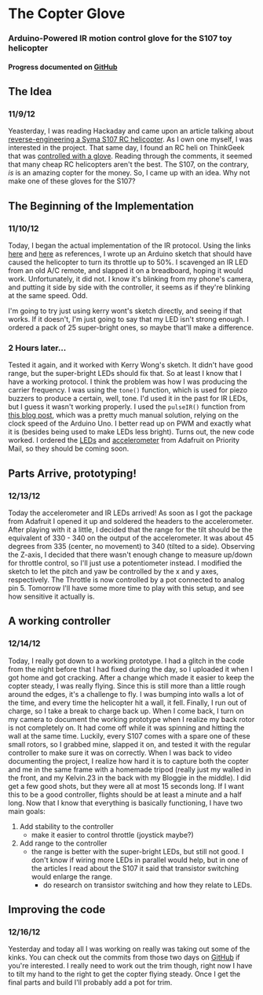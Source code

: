 # The Copter Glove #
### Arduino-Powered IR motion control glove for the S107 toy helicopter ###
#### Progress documented on [GitHub][8] ####

## The Idea ##
### 11/9/12 ###

Yeasterday, I was reading Hackaday and came upon an article talking about [reverse-engineering a Syma S107 RC helicopter][1]. As I own one myself, I was interested in the project. That same day, I found an RC heli on ThinkGeek that was [controlled with a glove][2]. Reading through the comments, it seemed that many cheap RC helicopters aren't the best. The S107, on the contrary, *is* is an amazing copter for the money. So, I came up with an idea. Why not make one of these gloves for the S107?

## The Beginning of the Implementation ##
### 11/10/12 ###

Today, I began the actual implementation of the IR protocol. Using the links [here][3] and [here][4] as references, I wrote up an Arduino sketch that should have caused the helicopter to turn its throttle up to 50%. I scavenged an IR LED from an old A/C remote, and slapped it on a breadboard, hoping it would work. Unfortunately, it did not. I know it's blinking from my phone's camera, and putting it side by side with the controller, it seems as if they're blinking at the same speed. Odd. 

I'm going to try just using kerry wont's sketch directly, and seeing if that works. If it doesn't, I'm just going to say that my LED isn't strong enough. I ordered a pack of 25 super-bright ones, so maybe that'll make a difference.

### 2 Hours later… ###

Tested it again, and it worked with Kerry Wong's sketch. It didn't have good range, but the super-bright LEDs should fix that. So at least I know that I have a working protocol. I think the problem was how I was producing the carrier frequency. I was using the `tone()` function, which is used for piezo buzzers to produce a certain, well, tone. I'd used it in the past for IR LEDs, but I guess it wasn't working properly. I used the `pulseIR()` function from [this blog post][7], which was a pretty much manual solution, relying on the clock speed of the Arduino Uno. I better read up on PWM and exactly what it is (besides being used to make LEDs less bright). Turns out, the new code worked. I ordered the [LEDs][5] and [accelerometer][6] from Adafruit on Priority Mail, so they should be coming soon.

## Parts Arrive, prototyping! ##
### 12/13/12 ###

Today the accelerometer and IR LEDs arrived! As soon as I got the package from Adafruit I opened it up and soldered the headers to the accelerometer. After playing with it a little, I decided that the range for the tilt should be the equivalent of 330 - 340 on the output of the accelerometer. It was about 45 degrees from 335 (center, no movement) to 340 (tilted to a side). Observing the Z-axis, I decided that there wasn't enough change to measure up/down for throttle control, so I'll just use a potentiometer instead. I modified the sketch to let the pitch and yaw be controlled by the x and y axes, respectively. The Throttle is now controlled by a pot connected to analog pin 5. Tomorrow I'll have some more time to play with this setup, and see how sensitive it actually is.

## A working controller ##
### 12/14/12 ###

Today, I really got down to a working prototype. I had a glitch in the code from the night before that I had fixed during the day, so I uploaded it when I got home and got cracking. After a change which made it easier to keep the copter steady, I was really flying. Since this is still more than a little rough around the edges, it's a challenge to fly. I was bumping into walls a lot of the time, and every time the helicopter hit a wall, it fell. Finally, I run out of charge, so I take a break to charge back up. When I come back, I turn on my camera to document the working prototype when I realize my back rotor is not completely on. It had come off while it was spinning and hitting the wall at the same time. Luckily, every S107 comes with a spare one of these small rotors, so I grabbed mine, slapped it on, and tested it with the regular controller to make sure it was on correctly. When I was back to video documenting the project, I realize how hard it is to capture both the copter and me in the same frame with a homemade tripod (really just my walled in the front, and my Kelvin.23 in the back with my Bloggie in the middle). I did get a few good shots, but they were all at most 15 seconds long. If I want this to be a good controller, flights should be at least a minute and a half long. Now that I know that everything is basically functioning, I have two main goals:

1. Add stability to the controller
	- make it easier to control throttle (joystick maybe?)
2. Add range to the controller
	- the range is better with the super-bright LEDs, but still not good. I don't know if wiring more LEDs in parallel would help, but in one of the articles I read about the S107 it said that transistor switching would enlarge the range. 
		- do research on transistor switching and how they relate to LEDs.

## Improving the code ##
### 12/16/12 ###

Yesterday and today all I was working on really was taking out some of the kinks. You can check out the commits from those two days on [GitHub][8] if you're interested. I really need to work out the trim though, right now I have to tilt my hand to the right to get the copter flying steady. Once I get the final parts and build I'll probably add a pot for trim.


[1]: http://hackaday.com/2012/12/08/more-fun-with-syma-107-reverse-engineering/
[2]: http://www.thinkgeek.com/product/f2c6/
[3]: http://www.jimhung.co.uk/?p=901
[4]: http://www.kerrywong.com/2012/08/27/reverse-engineering-the-syma-s107g-ir-protocol/
[5]: http://adafruit.com/products/388
[6]: http://adafruit.com/products/1018
[7]: http://www.avergottini.com/2011/05/arduino-helicopter-infrared-controller.html
[8]: https://github.com/dbh937/GloveCopter